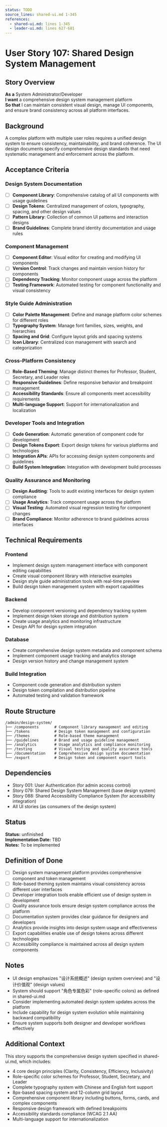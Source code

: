 ```yaml
---
status: TODO
source_lines: shared-ui.md 1-345
references:
  - shared-ui.md: lines 1-345
  - leader-ui.md: lines 627-681
---
```


# User Story 107: Shared Design System Management

## Story Overview

**As a** System Administrator/Developer  
**I want** a comprehensive design system management platform  
**So that** I can maintain consistent visual design, manage UI components, and ensure brand consistency across all platform interfaces.

## Background

A complex platform with multiple user roles requires a unified design system to ensure consistency, maintainability, and brand coherence. The UI design documents specify comprehensive design standards that need systematic management and enforcement across the platform.

## Acceptance Criteria

### Design System Documentation
- [ ] **Component Library**: Comprehensive catalog of all UI components with usage guidelines
- [ ] **Design Tokens**: Centralized management of colors, typography, spacing, and other design values
- [ ] **Pattern Library**: Collection of common UI patterns and interaction designs
- [ ] **Brand Guidelines**: Complete brand identity documentation and usage rules

### Component Management
- [ ] **Component Editor**: Visual editor for creating and modifying UI components
- [ ] **Version Control**: Track changes and maintain version history for components
- [ ] **Dependency Tracking**: Monitor component usage across the platform
- [ ] **Testing Framework**: Automated testing for component functionality and visual consistency

### Style Guide Administration
- [ ] **Color Palette Management**: Define and manage platform color schemes for different roles
- [ ] **Typography System**: Manage font families, sizes, weights, and hierarchies
- [ ] **Spacing and Grid**: Configure layout grids and spacing systems
- [ ] **Icon Library**: Centralized icon management with search and categorization

### Cross-Platform Consistency
- [ ] **Role-Based Theming**: Manage distinct themes for Professor, Student, Secretary, and Leader roles
- [ ] **Responsive Guidelines**: Define responsive behavior and breakpoint management
- [ ] **Accessibility Standards**: Ensure all components meet accessibility requirements
- [ ] **Multi-language Support**: Support for internationalization and localization

### Developer Tools and Integration
- [ ] **Code Generation**: Automatic generation of component code for development
- [ ] **Design Tokens Export**: Export design tokens for various platforms and technologies
- [ ] **Integration APIs**: APIs for accessing design system components and guidelines
- [ ] **Build System Integration**: Integration with development build processes

### Quality Assurance and Monitoring
- [ ] **Design Auditing**: Tools to audit existing interfaces for design system compliance
- [ ] **Usage Analytics**: Track component usage across the platform
- [ ] **Visual Testing**: Automated visual regression testing for component changes
- [ ] **Brand Compliance**: Monitor adherence to brand guidelines across interfaces

## Technical Requirements

### Frontend
- Implement design system management interface with component editing capabilities
- Create visual component library with interactive examples
- Design style guide administration tools with real-time preview
- Build design token management system with export capabilities

### Backend
- Develop component versioning and dependency tracking system
- Implement design token storage and distribution system
- Create usage analytics and monitoring infrastructure
- Design API for design system integration

### Database
- Create comprehensive design system metadata and component schema
- Implement component usage tracking and analytics storage
- Design version history and change management system

### Build Integration
- Component code generation and distribution system
- Design token compilation and distribution pipeline
- Automated testing and validation framework

## Route Structure
```
/admin/design-system/
├── /components       # Component library management and editing
├── /tokens           # Design token management and configuration
├── /themes           # Role-based theme management
├── /guidelines       # Brand and usage guideline management
├── /analytics        # Usage analytics and compliance monitoring
├── /testing          # Visual testing and quality assurance tools
├── /documentation    # Comprehensive design system documentation
└── /export           # Design token and component export tools
```

## Dependencies
- Story 001: User Authentication (for admin access control)
- Story 079: Shared Design System Management (base design system)
- Story 088: Shared Accessibility Compliance System (for accessibility integration)
- All UI stories (as consumers of the design system)


## Status
**Status:** unfinished  
**Implementation Date:** TBD  
**Notes:** To be implemented
## Definition of Done
- [ ] Design system management platform provides comprehensive component and token management
- [ ] Role-based theming system maintains visual consistency across different user interfaces
- [ ] Developer integration tools enable efficient use of design system in development
- [ ] Quality assurance tools ensure design system compliance across the platform
- [ ] Documentation system provides clear guidance for designers and developers
- [ ] Analytics provide insights into design system usage and effectiveness
- [ ] Export capabilities enable use of design tokens across different technologies
- [ ] Accessibility compliance is maintained across all design system components

## Notes
- UI design emphasizes "设计系统概述" (design system overview) and "设计价值观" (design values)
- System should support "角色专属色彩" (role-specific colors) as defined in shared-ui.md
- Consider implementing automated design system updates across the platform
- Include capability for design system evolution while maintaining backward compatibility
- Ensure system supports both designer and developer workflows effectively

## Additional Context
This story supports the comprehensive design system specified in shared-ui.md, which includes:
- 4 core design principles (Clarity, Consistency, Efficiency, Inclusivity)
- Role-specific color schemes for Professor, Student, Secretary, and Leader
- Complete typography system with Chinese and English font support
- 8px-based spacing system and 12-column grid layout
- Comprehensive component library including buttons, forms, cards, and complex components
- Responsive design framework with defined breakpoints
- Accessibility standards compliance (WCAG 2.1 AA)
- Multi-language support for internationalization